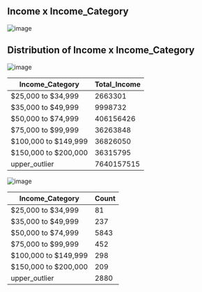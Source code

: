 ## Income x Income_Category

![image](https://github.com/user-attachments/assets/bb63a475-88b5-4f53-987f-610b2e3f2eb0)

## Distribution of Income x Income_Category

![image](https://github.com/user-attachments/assets/4076d2b5-f8cb-48a1-8329-246959106199)

 Income_Category        | Total_Income |
|-------------------------|----------------|
| $25,000 to $34,999     | 2663301        |
| $35,000 to $49,999     | 9998732        |
| $50,000 to $74,999     | 406156426      |
| $75,000 to $99,999     | 36263848       |
| $100,000 to $149,999   | 36826050       |
| $150,000 to $200,000   | 36315795       |
| upper_outlier          | 7640157515     |

![image](https://github.com/user-attachments/assets/cc73be0c-3f52-4af0-94b4-9ac19f42e3f8)

| Income_Category      |   Count  |
|----------------------|------|
| $25,000 to $34,999   |  81  |
| $35,000 to $49,999   |  237 |
| $50,000 to $74,999   | 5843 |
| $75,000 to $99,999   |  452 |
| $100,000 to $149,999 |  298 |
| $150,000 to $200,000 |  209 |
| upper_outlier        | 2880 |


